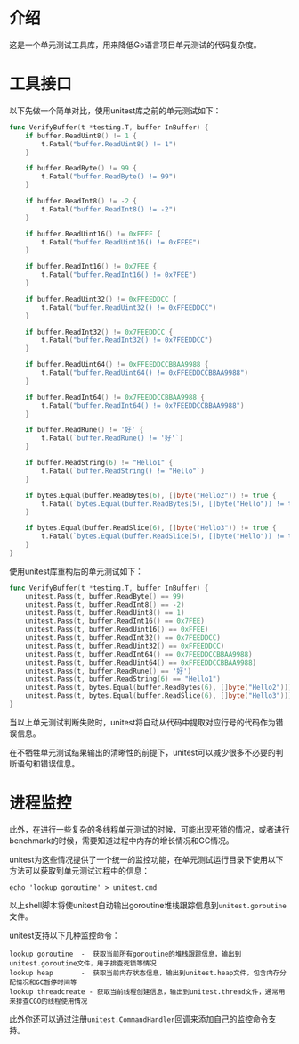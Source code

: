 介绍
====

这是一个单元测试工具库，用来降低Go语言项目单元测试的代码复杂度。

工具接口
=======

以下先做一个简单对比，使用unitest库之前的单元测试如下：

```go
func VerifyBuffer(t *testing.T, buffer InBuffer) {
	if buffer.ReadUint8() != 1 {
		t.Fatal("buffer.ReadUint8() != 1")
	}

	if buffer.ReadByte() != 99 {
		t.Fatal("buffer.ReadByte() != 99")
	}

	if buffer.ReadInt8() != -2 {
		t.Fatal("buffer.ReadInt8() != -2")
	}

	if buffer.ReadUint16() != 0xFFEE {
		t.Fatal("buffer.ReadUint16() != 0xFFEE")
	}

	if buffer.ReadInt16() != 0x7FEE {
		t.Fatal("buffer.ReadInt16() != 0x7FEE")
	}

	if buffer.ReadUint32() != 0xFFEEDDCC {
		t.Fatal("buffer.ReadUint32() != 0xFFEEDDCC")
	}

	if buffer.ReadInt32() != 0x7FEEDDCC {
		t.Fatal("buffer.ReadInt32() != 0x7FEEDDCC")
	}

	if buffer.ReadUint64() != 0xFFEEDDCCBBAA9988 {
		t.Fatal("buffer.ReadUint64() != 0xFFEEDDCCBBAA9988")
	}

	if buffer.ReadInt64() != 0x7FEEDDCCBBAA9988 {
		t.Fatal("buffer.ReadInt64() != 0x7FEEDDCCBBAA9988")
	}

	if buffer.ReadRune() != '好' {
		t.Fatal(`buffer.ReadRune() != '好'`)
	}

	if buffer.ReadString(6) != "Hello1" {
		t.Fatal(`buffer.ReadString() != "Hello"`)
	}

	if bytes.Equal(buffer.ReadBytes(6), []byte("Hello2")) != true {
		t.Fatal(`bytes.Equal(buffer.ReadBytes(5), []byte("Hello")) != true`)
	}

	if bytes.Equal(buffer.ReadSlice(6), []byte("Hello3")) != true {
		t.Fatal(`bytes.Equal(buffer.ReadSlice(5), []byte("Hello")) != true`)
	}
}
```

使用unitest库重构后的单元测试如下：

```go
func VerifyBuffer(t *testing.T, buffer InBuffer) {
	unitest.Pass(t, buffer.ReadByte() == 99)
	unitest.Pass(t, buffer.ReadInt8() == -2)
	unitest.Pass(t, buffer.ReadUint8() == 1)
	unitest.Pass(t, buffer.ReadInt16() == 0x7FEE)
	unitest.Pass(t, buffer.ReadUint16() == 0xFFEE)
	unitest.Pass(t, buffer.ReadInt32() == 0x7FEEDDCC)
	unitest.Pass(t, buffer.ReadUint32() == 0xFFEEDDCC)
	unitest.Pass(t, buffer.ReadInt64() == 0x7FEEDDCCBBAA9988)
	unitest.Pass(t, buffer.ReadUint64() == 0xFFEEDDCCBBAA9988)
	unitest.Pass(t, buffer.ReadRune() == '好')
	unitest.Pass(t, buffer.ReadString(6) == "Hello1")
	unitest.Pass(t, bytes.Equal(buffer.ReadBytes(6), []byte("Hello2")))
	unitest.Pass(t, bytes.Equal(buffer.ReadSlice(6), []byte("Hello3")))
}
```

当以上单元测试判断失败时，unitest将自动从代码中提取对应行号的代码作为错误信息。

在不牺牲单元测试结果输出的清晰性的前提下，unitest可以减少很多不必要的判断语句和错误信息。

进程监控
=======

此外，在进行一些复杂的多线程单元测试的时候，可能出现死锁的情况，或者进行benchmark的时候，需要知道过程中内存的增长情况和GC情况。

unitest为这些情况提供了一个统一的监控功能，在单元测试运行目录下使用以下方法可以获取到单元测试过程中的信息：

```shell
echo 'lookup goroutine' > unitest.cmd
```

以上shell脚本将使unitest自动输出goroutine堆栈跟踪信息到`unitest.goroutine`文件。

unitest支持以下几种监控命令：

```
lookup goroutine  -  获取当前所有goroutine的堆栈跟踪信息，输出到unitest.goroutine文件，用于排查死锁等情况
lookup heap       -  获取当前内存状态信息，输出到unitest.heap文件，包含内存分配情况和GC暂停时间等
lookup threadcreate - 获取当前线程创建信息，输出到unitest.thread文件，通常用来排查CGO的线程使用情况
```

此外你还可以通过注册`unitest.CommandHandler`回调来添加自己的监控命令支持。
